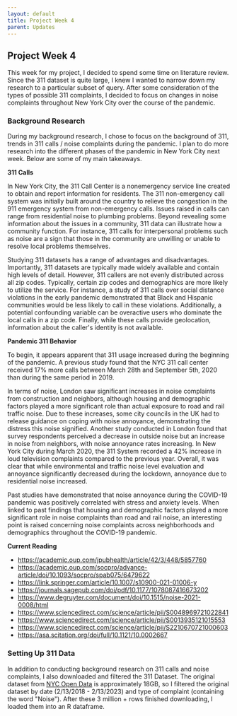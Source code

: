 ```yaml
---
layout: default
title: Project Week 4
parent: Updates
---
```


## Project Week 4

This week for my project, I decided to spend some time on literature review. Since the 311 dataset is quite large, I knew I wanted to narrow down my research to a particular subset of query. After some consideration of the types of possible 311 complaints, I decided to focus on changes in noise complaints throughout New York City over the course of the pandemic.

### Background Research

During my background research, I chose to focus on the background of 311, trends in 311 calls / noise complaints during the pandemic. I plan to do more research into the different phases of the pandemic in New York City next week. Below are some of my main takeaways.

**311 Calls**

In New York City, the 311 Call Center is a nonemergency service line created to obtain and report information for residents. The 311 non-emergency call system was initially built around the country to relieve the congestion in the 911 emergency system from non-emergency calls. Issues raised in calls can range from residential noise to plumbing problems. Beyond revealing some information about the issues in a community, 311 data can illustrate how a community function. For instance, 311 calls for interpersonal problems such as noise are a sign that those in the community are unwilling or unable to resolve local problems themselves.

Studying 311 datasets has a range of advantages and disadvantages. Importantly, 311 datasets are typically made widely available and contain high levels of detail. However, 311 callers are not evenly distributed across all zip codes. Typically, certain zip codes and demographics are more likely to utilize the service. For instance, a study of 311 calls over social distance violations in the early pandemic demonstrated that Black and Hispanic communities would be less likely to call in these violations. Additionally, a potential confounding variable can be overactive users who dominate the local calls in a zip code. Finally, while these calls provide geolocation, information about the caller's identity is not available.

**Pandemic 311 Behavior**

To begin, it appears apparent that 311 usage increased during the beginning of the pandemic. A previous study found that the NYC 311 call center received 17% more calls between March 28th and September 5th, 2020 than during the same period in 2019. 

In terms of noise, London saw significant increases in noise complaints from construction and neighbors, although housing and demographic factors played a more significant role than actual exposure to road and rail traffic noise. Due to these increases, some city councils in the UK had to release guidance on coping with noise annoyance, demonstrating the distress this noise signified. Another study conducted in London found that survey respondents perceived a decrease in outside noise but an increase in noise from neighbors, with noise annoyance rates increasing. In New York City during March 2020, the 311 System recorded a 42% increase in loud television complaints compared to the previous year. Overall, it was clear that while environmental and traffic noise level evaluation and annoyance significantly decreased during the lockdown, annoyance due to residential noise increased.

Past studies have demonstrated that noise annoyance during the COVID-19 pandemic was positively correlated with stress and anxiety levels. When linked to past findings that housing and demographic factors played a more significant role in noise complaints than road and rail noise, an interesting point is raised concerning noise complaints across neighborhoods and demographics throughout the COVID-19 pandemic.

**Current Reading**

- https://academic.oup.com/jpubhealth/article/42/3/448/5857760
- https://academic.oup.com/socpro/advance-article/doi/10.1093/socpro/spab075/6479622
- https://link.springer.com/article/10.1007/s10900-021-01006-y
- https://journals.sagepub.com/doi/pdf/10.1177/1078087416673202
- https://www.degruyter.com/document/doi/10.1515/noise-2021-0008/html
- https://www.sciencedirect.com/science/article/pii/S0048969721022841
- https://www.sciencedirect.com/science/article/pii/S0013935121015553
- https://www.sciencedirect.com/science/article/pii/S2210670721000603
- https://asa.scitation.org/doi/full/10.1121/10.0002667

### Setting Up 311 Data

In addition to conducting background research on 311 calls and noise complaints, I also downloaded and filtered the 311 Dataset. The original dataset from [NYC Open Data](https://nycopendata.socrata.com/Social-Services/311-Service-Requests-from-2010-to-Present/erm2-nwe9) is approximately 18GB, so I filtered the original dataset by date (2/13/2018 - 2/13/2023) and type of complaint (containing the word "Noise"). After these 3 million + rows finished downloading, I loaded them into an R dataframe. 
